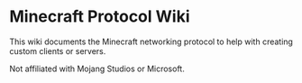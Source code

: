 # Minecraft Protocol Wiki
This wiki documents the Minecraft networking protocol to help with creating custom clients or servers.

Not affiliated with Mojang Studios or Microsoft.